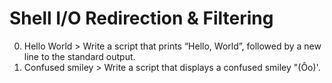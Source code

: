 # Shell I/O Redirection & Filtering
 0. Hello World > Write a script that prints “Hello, World”, followed by a new line to the standard output.
1. Confused smiley > Write a script that displays a confused smiley "(Ôo)'.
